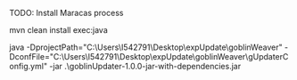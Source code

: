 TODO: Install Maracas process

mvn clean install exec:java

java -DprojectPath="C:\Users\I542791\Desktop\expUpdate\goblinWeaver" -DconfFile="C:\Users\I542791\Desktop\expUpdate\goblinWeaver\gUpdaterConfig.yml" -jar .\goblinUpdater-1.0.0-jar-with-dependencies.jar